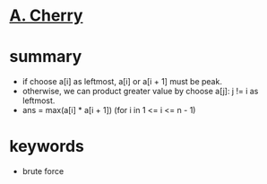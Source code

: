 # [A. Cherry](https://codeforces.com/contest/1554/problem/A)



# summary
- if choose a[i] as leftmost, a[i] or a[i + 1] must be peak.
- otherwise, we can product greater value by choose a[j]: j != i as leftmost.
- ans = max(a[i] * a[i + 1]) (for i in 1 <= i <= n - 1)


# keywords
- brute force
